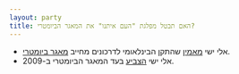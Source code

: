 ```yaml
---
layout: party
title: האם תבטל מפלגת "העם איתנו" את המאגר הביומטרי?
---
```


* <i class="fa fa-mobile"></i> אלי ישי
  [מאמין](/docs/yishai-believes-passports-require-biometric-database.jpg)
  שהתקן הבינלאומי לדרכונים מחייב
  [מאגר ביומטרי](http://bl.ocks.org/thedod/raw/70f3e820380598c352c3/index-he.html).
* <i class="fa fa-bank"></i> אלי ישי
  [הצביע](https://oknesset.org/vote/652/) בעד המאגר הביומטרי ב-2009.
